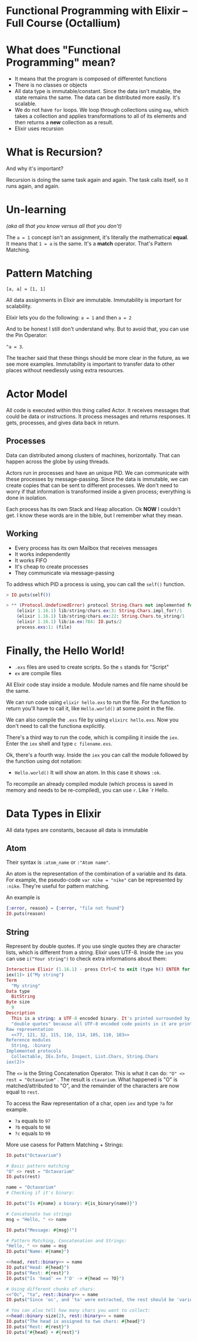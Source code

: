 # Functional Programming with Elixir – Full Course (Octallium)

# What does "Functional Programming" mean?

- It means that the program is composed of differentet functions
- There is no classes or objects
- All data type is immutable/constant. Since the data isn't mutable, the state remains the same. The data can be distributed more easily. It's scalable.
- We do not have `for` loops. We loop through collections using `map`, which takes a collection and applies transformations to all of its elements and then returns a **new** collection as a result.
- Elixir uses recursion

# What is Recursion?

And why it's important?

Recursion is doing the same task again and again. The task calls itself, so it runs again, and again.

# Un-learning

_(aka all that you know versus all that you don't)_

The `a = 1` concept isn't an assignment, it's literally the mathematical **equal**. It means that `1 = a` is the same. It's a **match** operator. That's Pattern Matching.

# Pattern Matching

`[a, a] = [1, 1]`

All data assignments in Elixir are immutable. Immutability is important for scalability.

Elixir lets you do the following:
`a = 1` and then
`a = 2`

And to be honest I still don't understand why. But to avoid that, you can use the Pin Operator:

`^a = 3`.

The teacher said that these things should be more clear in the future, as we see more examples. Immutability is important to transfer data to other places without needlessly using extra resources.

# Actor Model

All code is executed within this thing called Actor. It receives messages that could be data or instructions. It process messages and returns responses. It gets, processes, and gives data back in return.

## Processes

Data can distributed among clusters of machines, horizontally. That can happen across the globe by using threads.

Actors run in processes and have an unique PID. We can communicate with these processes by message-passing. Since the data is immutable, we can create copies that can be sent to different processes. We don't need to worry if that information is transformed inside a given process; everything is done in isolation.

Each process has its own Stack and Heap allocation. Ok **NOW** I couldn't get. I know these words are in the bible, but I remember what they mean.

## Working

- Every process has its own Mailbox that receives messages
- It works independently
- It works FIFO
- It's cheap to create processes
- They communicate via message-passing

To address which PID a process is using, you can call the `self()` function.

```elixir
> IO.puts(self())

> ** (Protocol.UndefinedError) protocol String.Chars not implemented for #PID<0.98.0> of type PID
    (elixir 1.16.1) lib/string/chars.ex:3: String.Chars.impl_for!/1
    (elixir 1.16.1) lib/string/chars.ex:22: String.Chars.to_string/1
    (elixir 1.16.1) lib/io.ex:784: IO.puts/2
    process.exs:1: (file)
```

# Finally, the Hello World!

- `.exs` files are used to create scripts. So the `s` stands for "Script"
- `ex` are compile files

All Elixir code stay inside a module. Module names and file name should be the same.

We can run code using `elixir hello.exs` to run the file. For the function to return you'll have to call it, like `Hello.world()` at some point in the file.

We can also compile the `.exs` file by using `elixirc hello.exs`. Now you don't need to call the functiona explicitly.

There's a third way to run the code, which is compiling it inside the `iex`. Enter the `iex` shell and type `c filename.exs`.

Ok, there's a fourth way. Inside the `iex` you can call the module followed by the function using dot notation:

- `Hello.world()`
  It will show an atom. In this case it shows `:ok`.

To recompile an already compiled module (which process is saved in memory and needs to be re-compiled), you can use `r`. Like `r Hello.

# Data Types in Elixir

All data types are constants, because all data is immutable

## Atom

Their syntax is `:atom_name` or `:"Atom name"`.

An atom is the representation of the combination of a variable and its data. For example, the pseudo-code `var nike = "nike"` can be represented by `:nike`. They're useful for pattern matching.

An example is

```elixir
{:error, reason} = {:error, "file not found"}
IO.puts(reason)
```

## String

Represent by double quotes. If you use single quotes they are character lists, which is different from a string. Elixir uses UTF-8. Inside the `iex` you can use `i("Your string")` to check extra informations about them:

```elixir
Interactive Elixir (1.16.1) - press Ctrl+C to exit (type h() ENTER for help)
iex(1)> i("My string")
Term
  "My string"
Data type
  BitString
Byte size
  9
Description
  This is a string: a UTF-8 encoded binary. It's printed surrounded by
  "double quotes" because all UTF-8 encoded code points in it are printable.
Raw representation
  <<77, 121, 32, 115, 116, 114, 105, 110, 103>>
Reference modules
  String, :binary
Implemented protocols
  Collectable, IEx.Info, Inspect, List.Chars, String.Chars
iex(2)>
```

The `<>` is the String Concatenation Operator. This is what it can do:
`"O" <> rest = "Octavarium"` . The result is `ctavarium`. What happened is "O" is matched/attributed to "O", and the remainder of the characters are now equal to `rest`.

To access the Raw representation of a char, open `iex` and type `?a` for example.

- `?a` equals to `97`
- `?b` equals to `98`
- `?c` equals to `99`

More use casess for Pattern Matching + Strings:

```elixir
IO.puts("Octavarium")

# Basic pattern matching
"O" <> rest = "Octavarium"
IO.puts(rest)

name = "Octavarium"
# Checking if it's binary:

IO.puts("Is #{name} a binary: #{is_binary(name)}")

# Concatenate two strings
msg = "Hello, " <> name

IO.puts("Message: #{msg}!")

# Pattern Matching, Concatenation and Strings:
"Hello, " <> name = msg
IO.puts("Name: #{name}")

<<head, rest::binary>> = name
IO.puts("Head: #{head}")
IO.puts("Rest: #{rest}")
IO.puts("Is 'head' == ?'O' -> #{head == ?O}")

# Using different chunks of chars:
<<"Oc", "ta", rest::binary>> = name
IO.puts("Since 'oc', and 'ta' were extracted, the rest should be 'varium': #{rest}")

# You can also tell how many chars you want to collect:
<<head::binary-size(2), rest::binary>> = name
IO.puts("The head is assigned to two chars: #{head}")
IO.puts("Rest: #{rest}")
IO.puts("#{head} + #{rest}")
```
